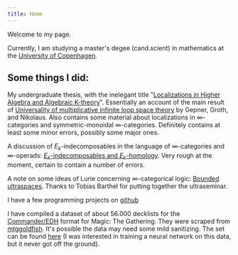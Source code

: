 ```yaml
---
title: Home
---
```


Welcome to my page.

Currently, I am studying a master's degee (cand.scient) in mathematics at the [University of Copenhagen](https://www.math.ku.dk/english).

## Some things I did:

My undergraduate thesis, with the inelegant title "[Localizations in Higher Algebra and Algebraic K-theory](pdfs/bach-projekt.pdf)".
Essentially an account of the main result of [Universality of multiplicative infinite loop space theory](https://arxiv.org/abs/1305.4550) by Gepner, Groth, and Nikolaus.
Also contains some material about localizations in $\infty$-categories and symmetric-monoidal $\infty$-categories.
Definitely contains at least some minor errors, possibly some major ones.

A discussion of $E_k$-indecomposables in the language of $\infty$-categories and $\infty$-operads:
[$E_k$-indecomposables and $E_k$-homology](pdfs/Ekroot.pdf).
Very rough at the moment, certain to contain a number of errors.

A note on some ideas of Lurie concerning $\infty$-categorical logic:
[Bounded ultraspaces](pdfs/ultraspaces-essay.pdf). Thanks to Tobias Barthel for putting together the ultraseminar.

I have a few programming projects on [github](https://github.com/AyeGill)

I have compiled a dataset of about 56.000 decklists for the [Commander/EDH](https://magic.wizards.com/en/content/commander-format) format for Magic: The Gathering. They were scraped from [mtggoldfish](https://www.mtggoldfish.com/). It's possible the data may need some mild sanitizing.
The set can be found [here](files/decks.zip)
(I was interested in training a neural network on this data, but it never got off the ground).
